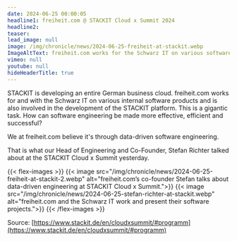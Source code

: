 ```yaml
---
date: 2024-06-25 00:00:05
headline1: freiheit.com @ STACKIT Cloud x Summit 2024
headline2:
teaser:
lead_image: null
image: /img/chronicle/news/2024-06-25-freiheit-at-stackit.webp
ImageAltText: freiheit.com works for the Schwarz IT on various software solutions.
vimeo: null
youtube: null
hideHeaderTitle: true
---
```


STACKIT is developing an entire German business cloud. freiheit.com works for and with the Schwarz IT on various internal software products and is also involved in the development of the STACKIT platform. This is a gigantic task.
How can software engineering be made more effective, efficient and successful?

We at freiheit.com believe it's through data-driven software engineering.

That is what our Head of Engineering  and Co-Founder, Stefan Richter talked about at the STACKIT Cloud x Summit yesterday.

{{< flex-images >}}
    {{< image src="/img/chronicle/news/2024-06-25-freiheit-at-stackit-2.webp" alt="freiheit.com’s co-founder Stefan talks about data-driven engineering at STACKIT Cloud x Summit.">}}
    {{< image src="/img/chronicle/news/2024-06-25-stefan-richter-at-stackit.webp" alt="freiheit.com and the Schwarz IT work and present their software projects.">}}
{{< /flex-images >}}

Source: [https://www.stackit.de/en/cloudxsummit/#programm](https://www.stackit.de/en/cloudxsummit/#programm)